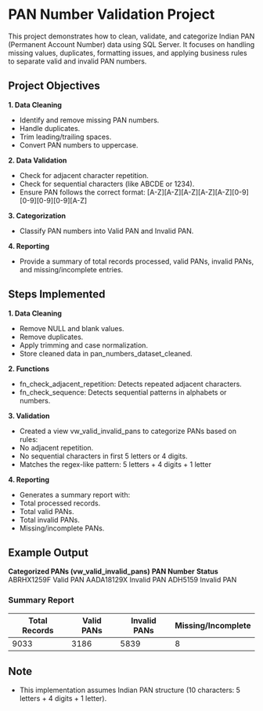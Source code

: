 # PAN Number Validation Project

This project demonstrates how to clean, validate, and categorize Indian PAN (Permanent Account Number) data using SQL Server. It focuses on handling missing values, duplicates, formatting issues, and applying business rules to separate valid and invalid PAN numbers.

## Project Objectives
**1. Data Cleaning**
- Identify and remove missing PAN numbers.
- Handle duplicates.
- Trim leading/trailing spaces.
- Convert PAN numbers to uppercase.

**2. Data Validation**
- Check for adjacent character repetition.
- Check for sequential characters (like ABCDE or 1234).
- Ensure PAN follows the correct format: 
[A-Z][A-Z][A-Z][A-Z][A-Z][0-9][0-9][0-9][0-9][A-Z]

**3. Categorization**
- Classify PAN numbers into Valid PAN and Invalid PAN.

**4. Reporting**
- Provide a summary of total records processed, valid PANs, invalid PANs, and missing/incomplete entries.

## Steps Implemented
**1. Data Cleaning**
- Remove NULL and blank values.
- Remove duplicates.
- Apply trimming and case normalization.
- Store cleaned data in pan_numbers_dataset_cleaned.

**2. Functions**
- fn_check_adjacent_repetition: Detects repeated adjacent characters.
- fn_check_sequence: Detects sequential patterns in alphabets or numbers.

**3. Validation**
- Created a view vw_valid_invalid_pans to categorize PANs based on rules:
- No adjacent repetition.
- No sequential characters in first 5 letters or 4 digits.
- Matches the regex-like pattern: 5 letters + 4 digits + 1 letter

**4. Reporting**
- Generates a summary report with:
- Total processed records.
- Total valid PANs.
- Total invalid PANs.
- Missing/incomplete PANs.

## Example Output
**Categorized PANs (vw_valid_invalid_pans)**
**PAN Number**	    **Status**
ABRHX1259F	        Valid PAN
AADA18129X	       Invalid PAN
ADH5159	           Invalid PAN

### Summary Report

| Total Records | Valid PANs  | Invalid PANs | Missing/Incomplete |
|---------------|------------ |--------------|--------------------|
|     9033      |    3186     |     5839     |        8           |

## Note
- This implementation assumes Indian PAN structure (10 characters: 5 letters + 4 digits + 1 letter).
